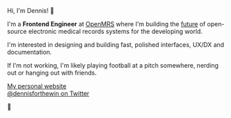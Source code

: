 Hi, I'm Dennis! 👋

I'm a __Frontend Engineer__ at [OpenMRS](https://openmrs.org) where I'm building the [future](https://wiki.openmrs.org/display/projects/OpenMRS+3.0%3A+A+Frontend+Framework+that+enables+collaboration+and+better+User+Experience) of open-source electronic medical records systems for the developing world.

I'm interested in designing and building fast, polished interfaces, UX/DX and documentation.

If I'm not working, I'm likely playing football at a pitch somewhere, nerding out or hanging out with friends.

[My personal website](https://denniskigen.com)<br />
[@dennisforthewin on Twitter](https://twitter.com/denniskigen)

👊
